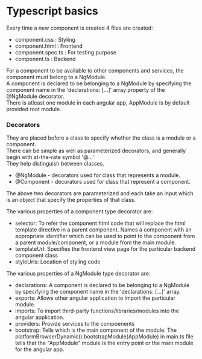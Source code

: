 # Typescript basics

Every time a new component is created 4 files are created:
* component.css : Styling 
* component.html : Frontend
* component.spec.ts : For testing purpose
* component.ts : Backend  

For a component to be available to other components and services, the component must belong to a NgModule.  
A component is declared to be belonging to a NgModule by specifying the component name in the 'declarations: [...]' array property of the @NgModule decorator.  
There is atleast one module in each angular app, AppModule is by default provided root module.

### Decorators 
They are placed before a class to specify whether the class is a module or a component.  
There can be simple as well as parameterized decorators, and generally begin with at-the-rate symbol '@...'  
They help distinguish between classes.

* @NgModule - decorators used for class that represents a module. 
* @Component - decorators used for class that represent a component.

The above two decorators are parameterized and each take an input which is an object that specify the properties of that class.

The various properties of a component type decorator are: 
* selector: To refer the component html code that will replace the html template directive in a parent component. Names a component with an appropriate identifier which can be used to point to the component from a parent module/component, or a module from the main module.
* templateUrl: Specifies the frontend view page for the particular backend component class
* styleUrls: Location of styling code

The various properties of a NgModule type decorator are:
* declarations: A component is declared to be belonging to a NgModule by specifying the component name in the 'declarations: [...]' array.
* exports: Allows other angular application to import the particular module.
* imports: To import third-party functions/libraries/modules into the angular application.
* providers: Provide services to the compoenents 
* bootstrap: Tells which is the main component of the module. The platformBrowserDynamic().bootstrapModule(AppModule) in main.ts file tells that the "AppModule" module is the entry point or the main module for the angular app.
